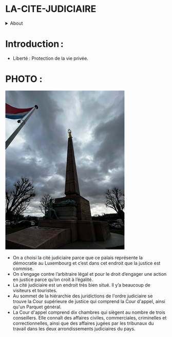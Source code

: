 # LA-CITE-JUDICIAIRE

<details><summary>About</summary>
<p>

* **Groupe** : Daniel, Ali, David et Eliary
* **Classe** : 2TCSTRF
* **Matière** : EDUCI 4
  
</p>
</details>  

#  Introduction : 
* Liberté : Protection de la vie privée.  

# PHOTO :
![Le-monument-de-la-Gelle-Fra](https://github.com/Ayman628/Le-monument-de-la-Gelle-Fra/blob/Le-monument-de-la-Gelle-Fra/MicrosoftTeams-image.png)



* On a choisi la cité judiciaire parce que ce palais représente la démocratie au Luxembourg et c’est dans cet endroit que la justice est commise.
* On s’engage contre l’arbitraire légal et pour le droit d’engager une action en justice parce qu’on croit à l’égalité.
* La cité judiciaire est un endroit très bien situé. Il y’a beaucoup de visiteurs et touristes.
* Au sommet de la hiérarchie des juridictions de l'ordre judiciaire se trouve la Cour supérieure de justice qui comprend la Cour d'appel, ainsi qu'un Parquet général.
* La Cour d'appel comprend dix chambres qui siègent au nombre de trois conseillers. Elle connaît des affaires civiles, commerciales, criminelles et correctionnelles, ainsi que des affaires jugées par les tribunaux du travail dans les deux arrondissements judiciaires du pays.
